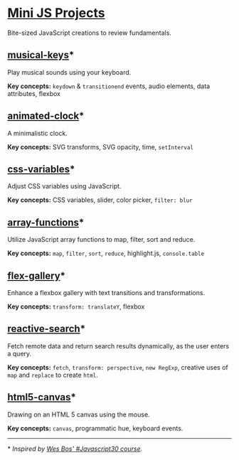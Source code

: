 # [Mini JS Projects](https://amypeniston.github.io/mini-js-projects/)

Bite-sized JavaScript creations to review fundamentals.

## [musical-keys](https://amypeniston.github.io/mini-js-projects/musical-keys/)\*

Play musical sounds using your keyboard.

**Key concepts:** `keydown` & `transitionend` events, audio elements, data attributes, flexbox

## [animated-clock](https://amypeniston.github.io/mini-js-projects/animated-clock/)\*

A minimalistic clock.

**Key concepts:** SVG transforms, SVG opacity, time, `setInterval`

## [css-variables](https://amypeniston.github.io/mini-js-projects/css-variables/)\*

Adjust CSS variables using JavaScript.

**Key concepts:** CSS variables, slider, color picker, `filter: blur`

## [array-functions](https://amypeniston.github.io/mini-js-projects/array-functions/)\*

Utilize JavaScript array functions to map, filter, sort and reduce.

**Key concepts:** `map`, `filter`, `sort`, `reduce`, highlight.js, `console.table`

## [flex-gallery](https://amypeniston.github.io/mini-js-projects/flex-gallery/)\*

Enhance a flexbox gallery with text transitions and transformations.

**Key concepts:** `transform: translateY`, flexbox

## [reactive-search](https://amypeniston.github.io/mini-js-projects/reactive-search/)\*

Fetch remote data and return search results dynamically, as the user enters a query.

**Key concepts:** `fetch`, `transform: perspective`, `new RegExp`, creative uses of `map` and `replace` to create `html`.

## [html5-canvas](https://amypeniston.github.io/mini-js-projects/html5-canvas/)\*

Drawing on an HTML 5 canvas using the mouse.

**Key concepts:** `canvas`, programmatic hue, keyboard events.

---

\* _Inspired by [Wes Bos' #Javascript30 course](https://javascript30.com/)._
